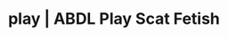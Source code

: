 ---
categories:
- Fantasy Kink
- Lingerie Art
- Latex Fetish
- Virtual Sex
- Nerdy Seduction
image: /assets/images/1747714095644.webp
layout: post
schema:
  description: Premium adult content featuring Scat Fetish, ABDL Play. High-quality
    visuals with erotic themes.
  keywords:
  - Mindful Kink
  - Virtual Sex
  - ABDL Play
  - Tattooed Beauties
  - Slow Burn
  - E-Girl Erotica
  - Scat Fetish
  name: 1747714095644 | Scat Fetish ABDL Play
  type: VisualArtwork
seo:
  description: Featured content with exclusive ABDL Play, Scat Fetish. HD images available.
  keywords: ABDL Play, Scat Fetish
  og_image: /assets/images/1747714095644.webp
  schema_type: VisualArtwork
tags:
- '#play'
- Scat Fetish
- ABDL Play
title: play | ABDL Play Scat Fetish
---